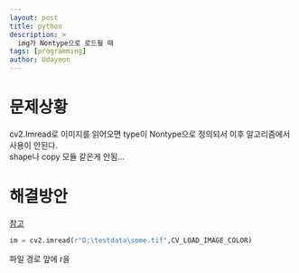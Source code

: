 ```yaml
---
layout: post
title: python
description: >
  img가 Nontype으로 로드될 때
tags: [programming]
author: Udayeon
---
```


# 문제상황
cv2.Imread로 이미지를 읽어오면 type이 Nontype으로 정의되서 이후 알고리즘에서 사용이 안된다.   
shape나 copy 모듈 같은게 안됨...

# 해결방안
[참고](https://stackoverflow.com/questions/17949268/cv2-imread-always-returns-nonetype)

```py
im = cv2.imread(r"D:\testdata\some.tif",CV_LOAD_IMAGE_COLOR)
```
파일 경로 앞에 r을  

